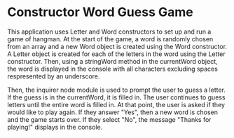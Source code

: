 # Constructor Word Guess Game
This application uses Letter and Word constructors to set up and run a game of hangman. At the start of the game, a word is randomly chosen from an array and a new Word object is created using the Word constructor. A Letter object is created for each of the letters in the word using the Letter constructor. Then, using a stringWord method in the currentWord object, the word is displayed in the console with all characters excluding spaces respresented by an underscore.

Then, the inquirer node module is used to prompt the user to guess a letter. If the guess is in the currentWord, it is filled in. The user continues to guess letters until the entire word is filled in. At that point, the user is asked if they would like to play again. If they answer "Yes", then a new word is chosen and the game starts over. If they select "No", the message "Thanks for playing!" displays in the console.